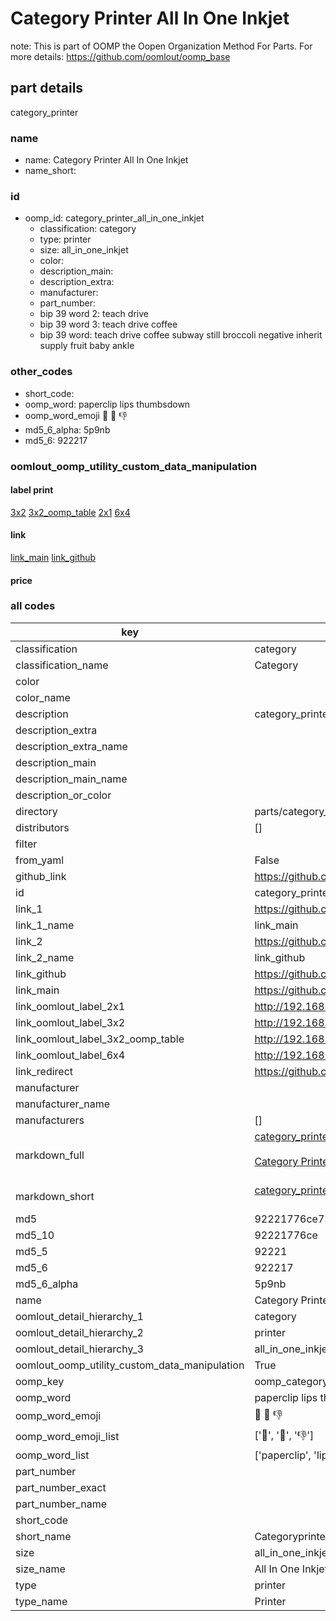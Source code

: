 # Category Printer All In One Inkjet  

note: This is part of OOMP the Oopen Organization Method For Parts. For more details: https://github.com/oomlout/oomp_base

##  part details
  



category_printer



### name
* name: Category Printer All In One Inkjet
* name_short: 
### id
* oomp_id: category_printer_all_in_one_inkjet
  * classification: category
  * type: printer
  * size: all_in_one_inkjet
  * color: 
  * description_main: 
  * description_extra: 
  * manufacturer: 
  * part_number: 
  * bip 39 word 2: teach drive
  * bip 39 word 3: teach drive coffee
  * bip 39 word: teach drive coffee subway still broccoli negative inherit supply fruit baby ankle

### other_codes
* short_code: 
* oomp_word: paperclip lips thumbsdown
* oomp_word_emoji :paperclip: :lips: :thumbsdown:
* md5_6_alpha: 5p9nb
* md5_6: 922217






### oomlout_oomp_utility_custom_data_manipulation
#### label print
[3x2](http://192.168.1.245:1112/?label=oomp%205p9nb)
[3x2_oomp_table](http://192.168.1.108:1112/?label=oomp%205p9nb)
[2x1](http://192.168.1.242:1112/?label=oomp%205p9nb)
[6x4](http://192.168.1.55:1112/?label=oomp%205p9nb)    

#### link

[link_main](https://github.com/oomlout/oomlout_oomp_version_1_messy/tree/main/parts/category_printer_all_in_one_inkjet) [link_github](https://github.com/oomlout/oomlout_oomp_version_1_messy/tree/main/parts/category_printer_all_in_one_inkjet)                             

#### price







### all codes 
| key | value |  
| --- | --- |  
| classification | category |  
| classification_name | Category |  
| color |  |  
| color_name |  |  
| description | category_printer |  
| description_extra |  |  
| description_extra_name |  |  
| description_main |  |  
| description_main_name |  |  
| description_or_color |   |  
| directory | parts/category_printer_all_in_one_inkjet |  
| distributors | [] |  
| filter |  |  
| from_yaml | False |  
| github_link | https://github.com/oomlout/oomlout_oomp_part_src/tree/main/parts/category_printer_all_in_one_inkjet |  
| id | category_printer_all_in_one_inkjet |  
| link_1 | https://github.com/oomlout/oomlout_oomp_version_1_messy/tree/main/parts/category_printer_all_in_one_inkjet |  
| link_1_name | link_main |  
| link_2 | https://github.com/oomlout/oomlout_oomp_version_1_messy/tree/main/parts/category_printer_all_in_one_inkjet |  
| link_2_name | link_github |  
| link_github | https://github.com/oomlout/oomlout_oomp_version_1_messy/tree/main/parts/category_printer_all_in_one_inkjet |  
| link_main | https://github.com/oomlout/oomlout_oomp_version_1_messy/tree/main/parts/category_printer_all_in_one_inkjet |  
| link_oomlout_label_2x1 | http://192.168.1.242:1112/?label=oomp%205p9nb |  
| link_oomlout_label_3x2 | http://192.168.1.245:1112/?label=oomp%205p9nb |  
| link_oomlout_label_3x2_oomp_table | http://192.168.1.108:1112/?label=oomp%205p9nb |  
| link_oomlout_label_6x4 | http://192.168.1.55:1112/?label=oomp%205p9nb |  
| link_redirect | https://github.com/oomlout/oomlout_oomp_version_1_messy/tree/main/parts/category_printer_all_in_one_inkjet |  
| manufacturer |  |  
| manufacturer_name |  |  
| manufacturers | [] |  
| markdown_full | [category_printer_all_in_one_inkjet](none)<br>[](none)<br>[Category Printer All In One Inkjet](none)<br><br> |  
| markdown_short | [category_printer_all_in_one_inkjet](none)<br><br> |  
| md5 | 92221776ce73d27c71eaed825a50d6f4 |  
| md5_10 | 92221776ce |  
| md5_5 | 92221 |  
| md5_6 | 922217 |  
| md5_6_alpha | 5p9nb |  
| name | Category Printer All In One Inkjet |  
| oomlout_detail_hierarchy_1 | category |  
| oomlout_detail_hierarchy_2 | printer |  
| oomlout_detail_hierarchy_3 | all_in_one_inkjet |  
| oomlout_oomp_utility_custom_data_manipulation | True |  
| oomp_key | oomp_category_printer_all_in_one_inkjet |  
| oomp_word | paperclip lips thumbsdown |  
| oomp_word_emoji | :paperclip: :lips: :thumbsdown: |  
| oomp_word_emoji_list | [':paperclip:', ':lips:', ':thumbsdown:'] |  
| oomp_word_list | ['paperclip', 'lips', 'thumbsdown'] |  
| part_number |  |  
| part_number_exact |  |  
| part_number_name |  |  
| short_code |  |  
| short_name | Categoryprinter |  
| size | all_in_one_inkjet |  
| size_name | All In One Inkjet |  
| type | printer |  
| type_name | Printer |  
